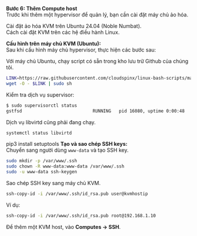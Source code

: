 **Bước 6: Thêm Compute host**  
Trước khi thêm một hypervisor để quản lý, bạn cần cài đặt máy chủ ảo hóa.

Cài đặt ảo hóa KVM trên Ubuntu 24.04 (Noble Numbat).  
Cách cài đặt KVM trên các hệ điều hành Linux.

**Cấu hình trên máy chủ KVM (Ubuntu):**  
Sau khi cấu hình máy chủ hypervisor, thực hiện các bước sau:

Với máy chủ Ubuntu, chạy script có sẵn trong kho lưu trữ Github của chúng tôi.
```bash
LINK=https://raw.githubusercontent.com/cloudspinx/linux-bash-scripts/main/webvirtcloud/debian-ubuntu-kvm-prep.sh
wget -O - $LINK | sudo sh
```
Kiểm tra dịch vụ supervisor:
```bash
$ sudo supervisorctl status
gstfsd                           RUNNING   pid 16080, uptime 0:00:48
```
Dịch vụ libvirtd cũng phải đang chạy.
```bash
systemctl status libvirtd
```
pip3 install setuptools
**Tạo và sao chép SSH keys:**  
Chuyển sang người dùng `www-data` và tạo SSH key.
```bash
sudo mkdir -p /var/www/.ssh 
sudo chown -R www-data:www-data /var/www/.ssh
sudo -u www-data ssh-keygen
```
Sao chép SSH key sang máy chủ KVM.
```bash
ssh-copy-id -i /var/www/.ssh/id_rsa.pub user@kvmhostip
```
Ví dụ:
```bash
ssh-copy-id -i /var/www/.ssh/id_rsa.pub root@192.168.1.10
```
Để thêm một KVM host, vào **Computes -> SSH**.
